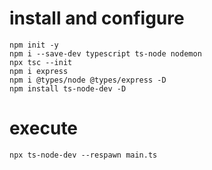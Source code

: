 # install and configure

```
npm init -y
npm i --save-dev typescript ts-node nodemon
npx tsc --init
npm i express
npm i @types/node @types/express -D
npm install ts-node-dev -D
```

# execute

```
npx ts-node-dev --respawn main.ts
```
